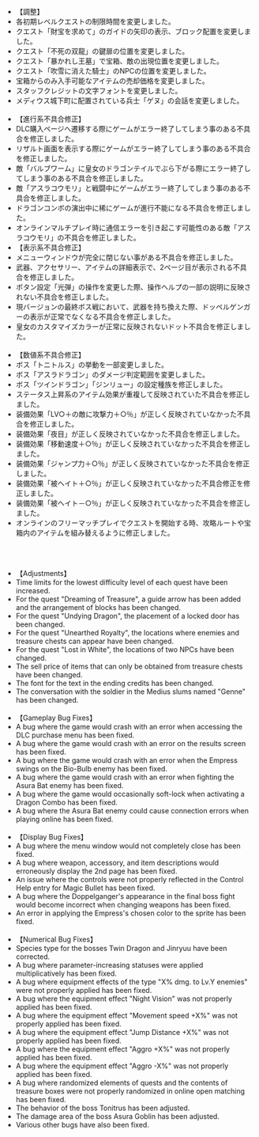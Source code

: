 <ul>
<li class="tit">【調整】</li>
<li>各初期レベルクエストの制限時間を変更しました。 </li>
<li>クエスト「財宝を求めて」のガイドの矢印の表示、ブロック配置を変更しました。 </li>
<li>クエスト「不死の双龍」の鍵扉の位置を変更しました。 </li>
<li>クエスト「暴かれし王墓」で宝箱、敵の出現位置を変更しました。 </li>
<li>クエスト「吹雪に消えた騎士」のNPCの位置を変更しました。 </li>
<li>宝箱からのみ入手可能なアイテムの売却価格を変更しました。 </li>
<li>スタッフクレジットの文字フォントを変更しました。 </li>
<li>メディウス城下町に配置されている兵士「ゲヌ」の会話を変更しました。<br>
  <br>
</li><li class="tit">【進行系不具合修正】 </li>
<li>DLC購入ページへ遷移する際にゲームがエラー終了してしまう事のある不具合を修正しました。 </li>
<li>リザルト画面を表示する際にゲームがエラー終了してしまう事のある不具合を修正しました。 </li>
<li>敵「バルブワーム」に皇女のドラゴンテイルでぶら下がる際にエラー終了してしまう事のある不具合を修正しました。 </li>
<li>敵「アスラコウモリ」と戦闘中にゲームがエラー終了してしまう事のある不具合を修正しました。 </li>
<li>ドラゴンコンボの演出中に稀にゲームが進行不能になる不具合を修正しました。 </li>
<li>オンラインマルチプレイ時に通信エラーを引き起こす可能性のある敵「アスラコウモリ」の不具合を修正しました。
</li><li class="tit">【表示系不具合修正】 </li>
<li>メニューウィンドウが完全に閉じない事がある不具合を修正しました。 </li>
<li>武器、アクセサリー、アイテムの詳細表示で、2ページ目が表示される不具合を修正しました。 </li>
<li>ボタン設定「光弾」の操作を変更した際、操作ヘルプの一部の説明に反映されない不具合を修正しました。 </li>
<li>現バージョンの最終ボス戦において、武器を持ち換えた際、ドッペルゲンガーの表示が正常でなくなる不具合を修正しました。 </li>
<li>皇女のカスタマイズカラーが正常に反映されないドット不具合を修正しました。<br>
  <br>
</li><li class="tit">【数値系不具合修正】 </li>
<li>ボス「トニトルス」の挙動を一部変更しました。</li>
<li>ボス「アスラドラゴン」のダメージ判定範囲を変更しました。</li>
<li>ボス「ツインドラゴン」「ジンリュー」の設定種族を修正しました。 </li>
<li>ステータス上昇系のアイテム効果が重複して反映されていた不具合を修正しました。 </li>
<li>装備効果「LV○＋の敵に攻撃力＋○％」が正しく反映されていなかった不具合を修正しました。 </li>
<li>装備効果「夜目」が正しく反映されていなかった不具合を修正しました。 </li>
<li>装備効果「移動速度＋○％」が正しく反映されていなかった不具合を修正しました。 </li>
<li>装備効果「ジャンプ力＋○％」が正しく反映されていなかった不具合を修正しました。 </li>
<li>装備効果「被ヘイト＋○％」が正しく反映されていなかった不具合修正を修正しました。 </li>
<li>装備効果「被ヘイト－○％」が正しく反映されていなかった不具合を修正しました。 </li>
<li>オンラインのフリーマッチプレイでクエストを開始する時、攻略ルートや宝箱内のアイテムを組み替えるように修正しました。</li>
</ul> <br>
 <br>
<ul>
<li class="tit">【Adjustments】 </li>
<li>Time limits for the lowest difficulty level of each quest have been increased. </li>
<li>For the quest "Dreaming of Treasure", a guide arrow has been added and the arrangement of blocks has been changed. </li>
<li>For the quest "Undying Dragon", the placement of a locked door has been changed. </li>
<li>For the quest "Unearthed Royalty", the locations where enemies and treasure chests can appear have been changed. </li>
<li>For the quest "Lost in White", the locations of two NPCs have been changed. </li>
<li>The sell price of items that can only be obtained from treasure chests have been changed. </li>
<li>The font for the text in the ending credits has been changed. </li>
<li> The conversation with the soldier in the Medius slums named "Genne" has been changed. <br> <br>
</li><li class="tit">【Gameplay Bug Fixes】 </li>
<li>A bug where the game would crash with an error when accessing the DLC purchase menu has been fixed. </li>
<li>A bug where the game would crash with an error on the results screen has been fixed. </li>
<li>A bug where the game would crash with an error when the Empress swings on the Bio-Bulb enemy has been fixed. </li>
<li>A bug where the game would crash with an error when fighting the Asura Bat enemy has been fixed. </li>
<li>A bug where the game would occasionally soft-lock when activating a Dragon Combo has been fixed. </li>
<li>A bug where the Asura Bat enemy could cause connection errors when playing online has been fixed. <br> <br>
</li><li class="tit">【Display Bug Fixes】 </li>
<li>A bug where the menu window would not completely close has been fixed. </li>
<li>A bug where weapon, accessory, and item descriptions would erroneously display the 2nd page has been fixed. </li>
<li>An issue where the controls were not properly reflected in the Control Help entry for Magic Bullet has been fixed. </li>
<li>A bug where the Doppelganger's appearance in the final boss fight would become incorrect when changing weapons has been fixed. </li>
<li>An error in applying the Empress's chosen color to the sprite has been fixed. <br> <br>
</li><li class="tit">【Numerical Bug Fixes】 </li>
<li>Species type for the bosses Twin Dragon and Jinryuu have been corrected. </li>
<li>A bug where parameter-increasing statuses were applied multiplicatively has been fixed. </li>
<li>A bug where equipment effects of the type "X% dmg. to Lv.Y enemies" were not properly applied has been fixed. </li>
<li>A bug where the equipment effect "Night Vision" was not properly applied has been fixed. </li>
<li>A bug where the equipment effect "Movement speed +X%" was not properly applied has been fixed. </li>
<li>A bug where the equipment effect "Jump Distance +X%" was not properly applied has been fixed. </li>
<li>A bug where the equipment effect "Aggro +X%" was not properly applied has been fixed. </li>
<li>A bug where the equipment effect "Aggro -X%" was not properly applied has been fixed. </li>
<li>A bug where randomized elements of quests and the contents of treasure boxes were not properly randomized in online open matching has been fixed. </li>
<li>The behavior of the boss Tonitrus has been adjusted. </li>
<li>The damage area of the boss Asura Goblin has been adjusted.</li>
<li>Various other bugs have also been fixed.</li>           </ul>
